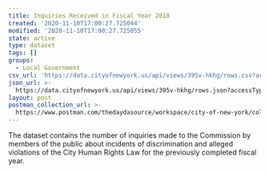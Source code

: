 ```yaml
---
title: Inquiries Received in Fiscal Year 2018
created: '2020-11-10T17:00:27.725044'
modified: '2020-11-10T17:00:27.725055'
state: active
type: dataset
tags: []
groups:
  - Local Government
csv_url: 'https://data.cityofnewyork.us/api/views/395v-hkhg/rows.csv?accessType=DOWNLOAD'
json_url: >-
  https://data.cityofnewyork.us/api/views/395v-hkhg/rows.json?accessType=DOWNLOAD
layout: post
postman_collection_url: >-
  https://www.postman.com/thedaydasource/workspace/city-of-new-york/collection/15909983-9d4e80f4-854f-49d5-8028-c002a9de3001
---
```

The dataset contains the number of inquiries made to the Commission by members of the public about incidents of discrimination and alleged violations of the City Human Rights Law for the previously completed fiscal year.
